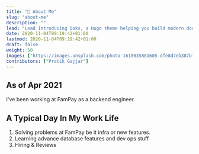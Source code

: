 ```yaml
---
title: "🧙 About Me"
slug: "about-me"
description: ""
lead: "Lead Introducing Doks, a Hugo theme helping you build modern documentation websites that are secure, fast, and SEO-ready — by default."
date: 2020-11-04T09:19:42+01:00
lastmod: 2020-11-04T09:19:42+01:00
draft: false
weight: 50
images: ["https://images.unsplash.com/photo-1618035881605-dfe8d7eb387b?crop=entropy&cs=tinysrgb&fit=max&fm=jpg&ixid=MnwxMTc3M3wwfDF8YWxsfDV8fHx8fHwyfHwxNjE4MTYyNjIy&ixlib=rb-1.2.1&q=80&w=2000"]
contributors: ["Pratik Gajjar"]
---
```




## As of Apr 2021
I've been working at FamPay as a backend engineer.



## A Typical Day In My Work Life

1. Solving problems at FamPay be it infra or new features.
2. Learning advance database features and dev ops stuff
3. Hiring & Reviews


